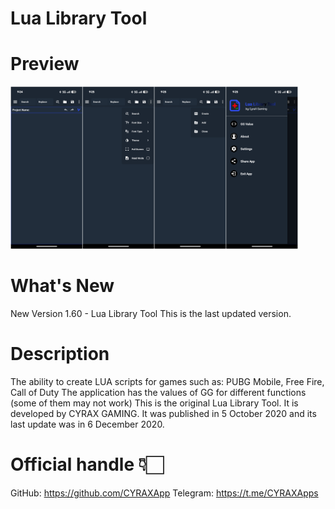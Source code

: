 # Lua Library Tool

# Preview
<div>

<img width="460" height="260" src="Preview.jpg" alt="Preview_01" title="Preview_01">
<div></div>

# What's New
New Version 1.60 - Lua Library Tool This is the last updated version.

# Description
The ability to create LUA scripts for games such as: PUBG Mobile, Free Fire, Call of Duty
The application has the values of GG for different functions (some of them may not work)
This is the original Lua Library Tool. It is developed by CYRAX GAMING. It was published in 5 October 2020 and its last update was in 6 December 2020.


# Official handle 👇🏻
GitHub: https://github.com/CYRAXApp
Telegram: https://t.me/CYRAXApps
